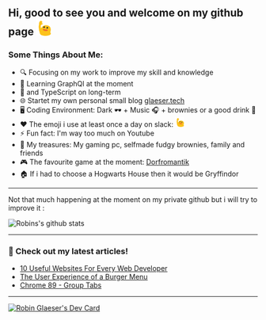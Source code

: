 ## Hi, good to see you and welcome on my github page <img width="30" src="https://github.com/Sinf4er/sinf4er/blob/main/waving.gif" alt="Here is a little bit about me!">

### Some Things About Me:

- 🔍 Focusing on my work to improve my skill and knowledge
- 🌱 Learning GraphQl at the moment
- 🔆 and TypeScript on long-term
- 🌐 Startet my own personal small blog [glaeser.tech](https://glaeser.tech/)
- 🖥️ Coding Environment: Dark 🕶️ + Music 🎧 + brownies or a good drink 🍹
- ❤️ The emoji i use at least once a day on slack: <img width="18" src="https://github.com/Sinf4er/sinf4er/blob/main/waving.gif" alt="Here is a little bit about me!">
- ⚡ Fun fact: I'm way too much on Youtube
- 💎 My treasures: My gaming pc, selfmade fudgy brownies, family and friends
- 🎮 The favourite game at the moment: [Dorfromantik](https://store.steampowered.com/app/1455840/Dorfromantik/)
- 🏠 If i had to choose a Hogwarts House then it would be Gryffindor

-----
Not that much happening at the moment on my private github but i will try to improve it : 

![Robins's github stats](https://github-readme-stats.vercel.app/api?username=sinf4er&show_icons=true&count_private=true&hide=issues,prs)

-----

### 📝 Check out my latest articles!

<!-- BLOG:START -->

- [10 Useful Websites For Every Web Developer](https://glaeser.tech/10-useful-websites)
- [The User Experience of a Burger Menu](https://glaeser.tech/the-user-experience-of-a-burger-menu)
- [Chrome 89 - Group Tabs](https://glaeser.tech/chrome-89-group-tabs)


<!-- BLOG:END -->

-----
<a href="https://app.daily.dev/Sinf4er"><img src="https://api.daily.dev/devcards/68af8b38d19740e4902eb572408beb82.png?r=1yk" width="250" alt="Robin Glaeser's Dev Card"/></a>
